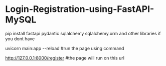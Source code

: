 # Login-Registration-using-FastAPI-MySQL

pip install fastapi pydantic sqlalchemy sqlalchemy.orm    and other libraries if you dont have

uvicorn main:app --reload  #run the page using command

http://127.0.0.1:8000/register   #the page will run on this url
